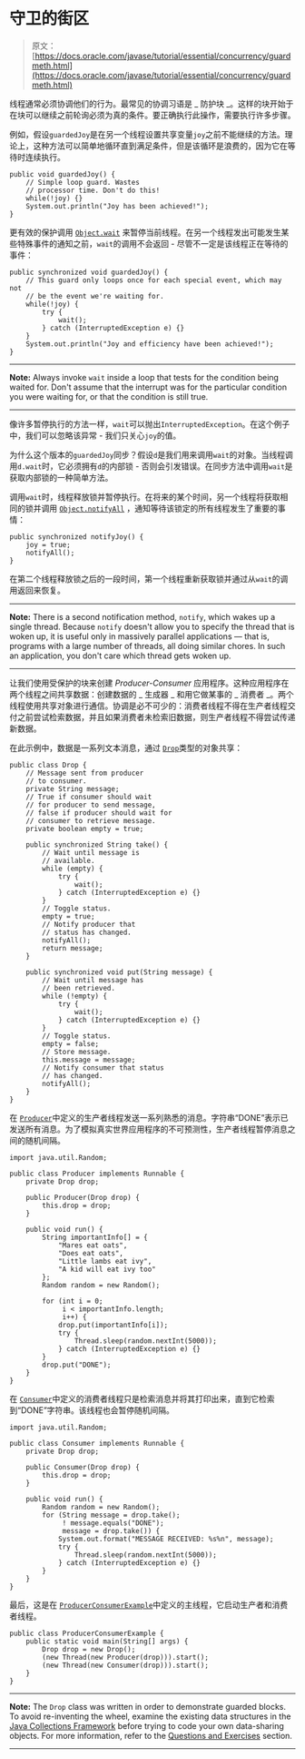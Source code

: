 # 守卫的街区

> 原文： [https://docs.oracle.com/javase/tutorial/essential/concurrency/guardmeth.html](https://docs.oracle.com/javase/tutorial/essential/concurrency/guardmeth.html)

线程通常必须协调他们的行为。最常见的协调习语是 _ 防护块 _。这样的块开始于在块可以继续之前轮询必须为真的条件。要正确执行此操作，需要执行许多步骤。

例如，假设`guardedJoy`是在另一个线程设置共享变量`joy`之前不能继续的方法。理论上，这种方法可以简单地循环直到满足条件，但是该循环是浪费的，因为它在等待时连续执行。

```
public void guardedJoy() {
    // Simple loop guard. Wastes
    // processor time. Don't do this!
    while(!joy) {}
    System.out.println("Joy has been achieved!");
}

```

更有效的保护调用 [`Object.wait`](https://docs.oracle.com/javase/8/docs/api/java/lang/Object.html#wait--) 来暂停当前线程。在另一个线程发出可能发生某些特殊事件的通知之前，`wait`的调用不会返回 - 尽管不一定是该线程正在等待的事件：

```
public synchronized void guardedJoy() {
    // This guard only loops once for each special event, which may not
    // be the event we're waiting for.
    while(!joy) {
        try {
            wait();
        } catch (InterruptedException e) {}
    }
    System.out.println("Joy and efficiency have been achieved!");
}

```

* * *

**Note:** Always invoke `wait` inside a loop that tests for the condition being waited for. Don't assume that the interrupt was for the particular condition you were waiting for, or that the condition is still true.

* * *

像许多暂停执行的方法一样，`wait`可以抛出`InterruptedException`。在这个例子中，我们可以忽略该异常 - 我们只关心`joy`的值。

为什么这个版本的`guardedJoy`同步？假设`d`是我们用来调用`wait`的对象。当线程调用`d.wait`时，它必须拥有`d`的内部锁 - 否则会引发错误。在同步方法中调用`wait`是获取内部锁的一种简单方法。

调用`wait`时，线程释放锁并暂停执行。在将来的某个时间，另一个线程将获取相同的锁并调用 [`Object.notifyAll`](https://docs.oracle.com/javase/8/docs/api/java/lang/Object.html#notifyAll--) ，通知等待该锁定的所有线程发生了重要的事情：

```
public synchronized notifyJoy() {
    joy = true;
    notifyAll();
}

```

在第二个线程释放锁之后的一段时间，第一个线程重新获取锁并通过从`wait`的调用返回来恢复。

* * *

**Note:** There is a second notification method, `notify`, which wakes up a single thread. Because `notify` doesn't allow you to specify the thread that is woken up, it is useful only in massively parallel applications — that is, programs with a large number of threads, all doing similar chores. In such an application, you don't care which thread gets woken up.

* * *

让我们使用受保护的块来创建 _Producer-Consumer_ 应用程序。这种应用程序在两个线程之间共享数据：创建数据的 _ 生成器 _ 和用它做某事的 _ 消费者 _。两个线程使用共享对象进行通信。协调是必不可少的：消费者线程不得在生产者线程交付之前尝试检索数据，并且如果消费者未检索旧数据，则生产者线程不得尝试传递新数据。

在此示例中，数据是一系列文本消息，通过 [``Drop``](examples/Drop.java)类型的对象共享：

```
public class Drop {
    // Message sent from producer
    // to consumer.
    private String message;
    // True if consumer should wait
    // for producer to send message,
    // false if producer should wait for
    // consumer to retrieve message.
    private boolean empty = true;

    public synchronized String take() {
        // Wait until message is
        // available.
        while (empty) {
            try {
                wait();
            } catch (InterruptedException e) {}
        }
        // Toggle status.
        empty = true;
        // Notify producer that
        // status has changed.
        notifyAll();
        return message;
    }

    public synchronized void put(String message) {
        // Wait until message has
        // been retrieved.
        while (!empty) {
            try { 
                wait();
            } catch (InterruptedException e) {}
        }
        // Toggle status.
        empty = false;
        // Store message.
        this.message = message;
        // Notify consumer that status
        // has changed.
        notifyAll();
    }
}

```

在 [``Producer``](examples/Producer.java)中定义的生产者线程发送一系列熟悉的消息。字符串“DONE”表示已发送所有消息。为了模拟真实世界应用程序的不可预测性，生产者线程暂停消息之间的随机间隔。

```
import java.util.Random;

public class Producer implements Runnable {
    private Drop drop;

    public Producer(Drop drop) {
        this.drop = drop;
    }

    public void run() {
        String importantInfo[] = {
            "Mares eat oats",
            "Does eat oats",
            "Little lambs eat ivy",
            "A kid will eat ivy too"
        };
        Random random = new Random();

        for (int i = 0;
             i < importantInfo.length;
             i++) {
            drop.put(importantInfo[i]);
            try {
                Thread.sleep(random.nextInt(5000));
            } catch (InterruptedException e) {}
        }
        drop.put("DONE");
    }
}

```

在 [``Consumer``](examples/Consumer.java)中定义的消费者线程只是检索消息并将其打印出来，直到它检索到“DONE”字符串。该线程也会暂停随机间隔。

```
import java.util.Random;

public class Consumer implements Runnable {
    private Drop drop;

    public Consumer(Drop drop) {
        this.drop = drop;
    }

    public void run() {
        Random random = new Random();
        for (String message = drop.take();
             ! message.equals("DONE");
             message = drop.take()) {
            System.out.format("MESSAGE RECEIVED: %s%n", message);
            try {
                Thread.sleep(random.nextInt(5000));
            } catch (InterruptedException e) {}
        }
    }
}

```

最后，这是在 [``ProducerConsumerExample``](examples/ProducerConsumerExample.java)中定义的主线程，它启动生产者和消费者线程。

```
public class ProducerConsumerExample {
    public static void main(String[] args) {
        Drop drop = new Drop();
        (new Thread(new Producer(drop))).start();
        (new Thread(new Consumer(drop))).start();
    }
}

```

* * *

**Note:** The `Drop` class was written in order to demonstrate guarded blocks. To avoid re-inventing the wheel, examine the existing data structures in the [Java Collections Framework](../../collections/index.html) before trying to code your own data-sharing objects. For more information, refer to the [Questions and Exercises](QandE/questions.html) section.

* * *
